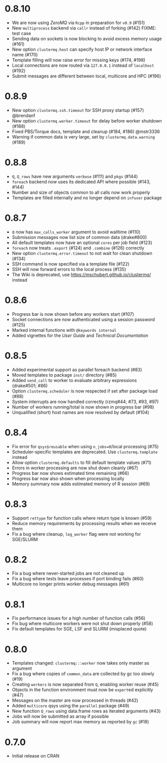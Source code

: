 # 0.8.10

* We are now using *ZeroMQ* via `Rcpp` in preparation for `v0.9` (#151)
* New `multiprocess` backend via `callr` instead of forking (#142) FIXME: test case
* Sending data on sockets is now blocking to avoid excess memory usage (#161)
* New option `clustermq.host` can specify host IP or network interface name (#170)
* Template filling will now raise error for missing keys (#174, #198)
* Local connections are now routed via `127.0.0.1` instead of `localhost` (#192)
* Submit messages are different between local, multicore and HPC (#196)

# 0.8.9

* New option `clustermq.ssh.timeout` for SSH proxy startup (#157) @brendanf
* New option `clustermq.worker.timeout` for delay before worker shutdown (#188)
* Fixed PBS/Torque docs, template and cleanup (#184, #186) @mstr3336
* Warning if common data is very large, set by `clustermq.data.warning` (#189)

# 0.8.8

* `Q`, `Q_rows` have new arguments `verbose` (#111) and `pkgs` (#144)
* `foreach` backend now uses its dedicated API where possible (#143, #144)
* Number and size of objects common to all calls now work properly
* Templates are filled internally and no longer depend on `infuser` package

# 0.8.7

* `Q` now has `max_calls_worker` argument to avoid walltime (#110)
* Submission messages now list size of common data (drake#800)
* All default templates now have an optional `cores` per job field (#123)
* `foreach` now treats `.export` (#124) and `.combine` (#126) correctly
* New option `clustermq.error.timeout` to not wait for clean shutdown (#134)
* SSH command is now specified via a template file (#122)
* SSH will now forward errors to the local process (#135)
* The Wiki is deprecated, use https://mschubert.github.io/clustermq/ instead

# 0.8.6

* Progress bar is now shown before any workers start (#107)
* Socket connections are now authenticated using a session password (#125)
* Marked internal functions with `@keywords internal`
* Added vignettes for the _User Guide_ and _Technical Documentation_

# 0.8.5

* Added experimental support as parallel foreach backend (#83)
* Moved templates to package `inst/` directory (#85)
* Added `send_call` to worker to evaluate arbitrary expressions (drake#501; #86)
* Option `clustermq.scheduler` is now respected if set after package load (#88)
* System interrupts are now handled correctly (rzmq#44; #73, #93, #97)
* Number of workers running/total is now shown in progress bar (#98)
* Unqualified (short) host names are now resolved by default (#104)

# 0.8.4

* Fix error for `qsys$reusable` when using `n_jobs=0`/local processing (#75)
* Scheduler-specific templates are deprecated. Use `clustermq.template` instead
* Allow option `clustermq.defaults` to fill default template values (#71)
* Errors in worker processing are now shut down cleanly (#67)
* Progress bar now shows estimated time remaining (#66)
* Progress bar now also shown when processing locally
* Memory summary now adds estimated memory of R session (#69)

# 0.8.3

* Support `rettype` for function calls where return type is known (#59)
* Reduce memory requirements by processing results when we receive them
* Fix a bug where cleanup, `log_worker` flag were not working for SGE/SLURM

# 0.8.2

* Fix a bug where never-started jobs are not cleaned up
* Fix a bug where tests leave processes if port binding fails (#60)
* Multicore no longer prints worker debug messages (#61)

# 0.8.1

* Fix performance issues for a high number of function calls (#56)
* Fix bug where multicore workers were not shut down properly (#58)
* Fix default templates for SGE, LSF and SLURM (misplaced quote)

# 0.8.0

* Templates changed: `clustermq:::worker` now takes only master as argument
* Fix a bug where copies of `common_data` are collected by gc too slowly (#19)
* Creating `workers` is now separated from `Q`, enabling worker reuse (#45)
* Objects in the function environment must now be `export`ed explicitly (#47)
* Messages on the master are now processed in threads (#42)
* Added `multicore` qsys using the `parallel` package (#49)
* New function `Q_rows` using data.frame rows as iterated arguments (#43)
* Jobs will now be submitted as array if possible
* Job summary will now report max memory as reported by `gc` (#18)

# 0.7.0

* Initial release on CRAN
